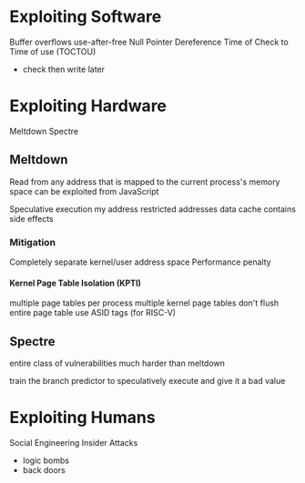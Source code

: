 

# Exploiting Software

Buffer overflows
use-after-free 
Null Pointer Dereference
Time of Check to Time of use (TOCTOU)
- check then write later

# Exploiting Hardware
Meltdown
Spectre

## Meltdown
Read from any address that is mapped to the current process's memory space
can be exploited from JavaScript

Speculative execution my address restricted addresses
data cache contains side effects

### Mitigation
Completely separate kernel/user address space
Performance penalty

#### Kernel Page Table Isolation (KPTI)
multiple page tables per process
multiple kernel page tables
don't flush entire page table
use ASID tags (for RISC-V)
## Spectre
entire class of vulnerabilities
much harder than meltdown

train the branch predictor to speculatively execute and give it a bad value

# Exploiting Humans
Social Engineering
Insider Attacks
- logic bombs
- back doors

